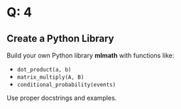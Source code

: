 # Q: 4

## Create a Python Library

Build your own Python library **mlmath** with functions like:

- `dot_product(a, b)`
- `matrix_multiply(A, B)`
- `conditional_probability(events)`

Use proper docstrings and examples.